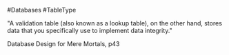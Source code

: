 #Databases #TableType 

"A validation table (also known as a lookup table), on the other hand, stores data that you specifically use to implement data integrity."

Database Design for Mere Mortals, p43